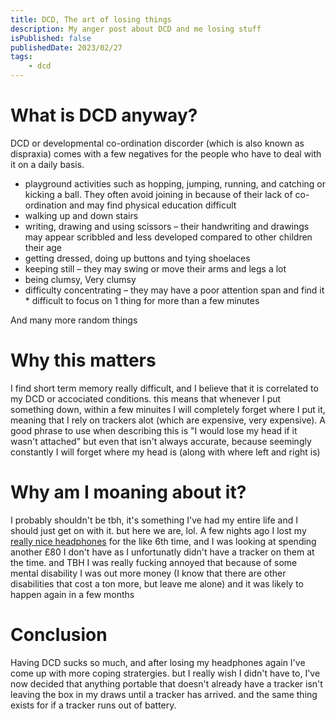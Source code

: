 ```yaml
---
title: DCD, The art of losing things
description: My anger post about DCD and me losing stuff
isPublished: false
publishedDate: 2023/02/27
tags:
    - dcd
---
```

# What is DCD anyway?
DCD or developmental co-ordination discorder (which is also known as dispraxia) comes with a few negatives for the people who have to deal with it on a daily basis.

* playground activities such as hopping, jumping, running, and catching or kicking a ball. They often avoid joining in because of their lack of co-ordination and may find physical education difficult
* walking up and down stairs
* writing, drawing and using scissors – their handwriting and drawings may appear scribbled and less developed compared to other children their age
* getting dressed, doing up buttons and tying shoelaces
* keeping still – they may swing or move their arms and legs a lot
* being clumsy, Very clumsy
* difficulty concentrating – they may have a poor attention span and find it * difficult to focus on 1 thing for more than a few minutes

And many more random things

# Why this matters
I find short term memory really difficult, and I believe that it is correlated to my DCD or accociated conditions. this means that whenever I put something down, within a few minuites I will completely forget where I put it, meaning that I rely on trackers alot (which are expensive, very expensive). A good phrase to use when describing this is "I would lose my head if it wasn't attached" but even that isn't always accurate, because seemingly constantly I will forget where my head is (along with where left and right is)

# Why am I moaning about it?
I probably shouldn't be tbh, it's something I've had my entire life and I should just get on with it. but here we are, lol. A few nights ago I lost my [really nice headphones](https://www.status.co/products/coreanc?variant=40575474073800) for the like 6th time, and I was looking at spending another £80 I don't have as I unfortunatly didn't have a tracker on them at the time. and TBH I was really fucking annoyed that because of some mental disability I was out more money (I know that there are other disabilities that cost a ton more, but leave me alone) and it was likely to happen again in a few months

# Conclusion
Having DCD sucks so much, and after losing my headphones again I've come up with more coping stratergies. but I really wish I didn't have to, I've now decided that anything portable that doesn't already have a tracker isn't leaving the box in my draws until a tracker has arrived. and the same thing exists for if a tracker runs out of battery.